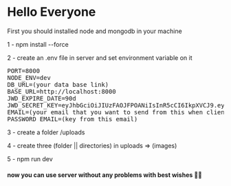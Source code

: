 # Hello Everyone

First you should installed node and mongodb in your machine

1 - npm install --force

2 - create an .env file in server and set environment variable on it

<pre>
PORT=8000
NODE_ENV=dev
DB_URL=(your data base link)
BASE_URL=http://localhost:8000
JWD_EXPIRE_DATE=90d
JWD_SECRET_KEY=eyJhbGciOiJIUzFAOJFPOANiIsInR5cCI6IkpXVCJ9.eyJzdWIiOiIxMjM0NTY3OasdjaoisjdSI6IkpvaG4gRG9lIiwiYWRtaW4iOnRydWV9.TJVA95OrM7E2cBab30RMHrHDcEfxjoYZgeFONFh7HgQ  
EMAIL=(your email that you want to send from this when client click on forgetPassword)
PASSWORD_EMAIL=(key from this email)
</pre>


3 - create a folder /uploads

4 - create three (folder || directories) in uploads => (images) 

5 - npm run dev


#### now you can use server without any problems with best wishes 🤩🎉
